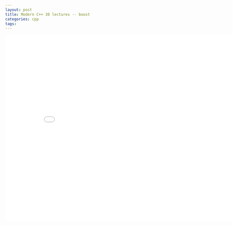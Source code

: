 ```yaml
---
layout: post
title: Modern C++ 30 lectures -- boost  
categories: cpp
tags:
---
```


<center><embed src="/pdfs/posts/Modern cpp 30 lectures — boost.pdf" width="850" height="600"></center>
